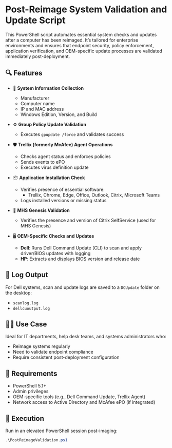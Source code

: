# Post-Reimage System Validation and Update Script

This PowerShell script automates essential system checks and updates after a computer has been reimaged. It’s tailored for enterprise environments and ensures that endpoint security, policy enforcement, application verification, and OEM-specific update processes are validated immediately post-deployment.

## 🔍 Features

- 📌 **System Information Collection**  
  - Manufacturer
  - Computer name
  - IP and MAC address
  - Windows Edition, Version, and Build

- ⚙️ **Group Policy Update Validation**
  - Executes `gpupdate /force` and validates success

- 🛡️ **Trellix (formerly McAfee) Agent Operations**
  - Checks agent status and enforces policies
  - Sends events to ePO
  - Executes virus definition update

- 📦 **Application Installation Check**
  - Verifies presence of essential software:
    - Trellix, Chrome, Edge, Office, Outlook, Citrix, Microsoft Teams
  - Logs installed versions or missing status

- 🧩 **MHS Genesis Validation**
  - Verifies the presence and version of Citrix SelfService (used for MHS Genesis)

- 🖥️ **OEM-Specific Checks and Updates**
  - **Dell**: Runs Dell Command Update (CLI) to scan and apply driver/BIOS updates with logging
  - **HP**: Extracts and displays BIOS version and release date

## 📁 Log Output

For Dell systems, scan and update logs are saved to a `DCUpdate` folder on the desktop:
- `scanlog.log`
- `dellcuoutput.log`

## 🧑‍💻 Use Case

Ideal for IT departments, help desk teams, and systems administrators who:
- Reimage systems regularly
- Need to validate endpoint compliance
- Require consistent post-deployment configuration

## 🚨 Requirements

- PowerShell 5.1+
- Admin privileges
- OEM-specific tools (e.g., Dell Command Update, Trellix Agent)
- Network access to Active Directory and McAfee ePO (if integrated)

## 🚀 Execution

Run in an elevated PowerShell session post-imaging:
```powershell
.\PostReimageValidation.ps1
